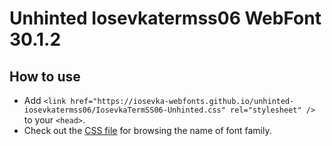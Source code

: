 # Unhinted Iosevkatermss06 WebFont 30.1.2

## How to use

- Add `<link href="https://iosevka-webfonts.github.io/unhinted-iosevkatermss06/IosevkaTermSS06-Unhinted.css" rel="stylesheet" />` to your `<head>`.
- Check out the [CSS file](./IosevkaTermSS06-Unhinted.css) for browsing the name of font family.
